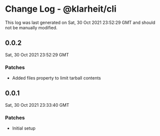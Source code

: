 # Change Log - @klarheit/cli

This log was last generated on Sat, 30 Oct 2021 23:52:29 GMT and should not be manually modified.

## 0.0.2
Sat, 30 Oct 2021 23:52:29 GMT

### Patches

- Added files property to limit tarball contents

## 0.0.1
Sat, 30 Oct 2021 23:33:40 GMT

### Patches

- Initial setup

